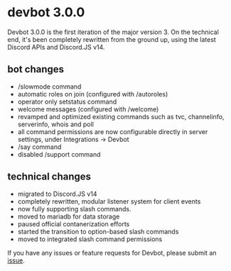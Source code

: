 # devbot 3.0.0
Devbot 3.0.0 is the first iteration of the major version 3. On the technical end, it's been completely rewritten from the ground up, using the latest Discord APIs and Discord.JS v14.

## bot changes
- /slowmode command
- automatic roles on join (configured with /autoroles)
- operator only setstatus command
- welcome messages (configured with /welcome)
- revamped and optimized existing commands such as tvc, channelinfo, serverinfo, whois and poll
- all command permissions are now configurable directly in server settings, under Integrations -> Devbot
- /say command
- disabled /support command

## technical changes
- migrated to Discord.JS v14
- completely rewritten, modular listener system for client events
- now fully supporting slash commands.
- moved to mariadb for data storage
- paused official contanerization efforts
- started the transition to option-based slash commands
- moved to integrated slash command permissions

If you have any issues or feature requests for Devbot, please submit an [issue](https://github.com/windingtheropes/devbot/issues).